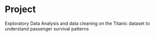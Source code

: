 # Project
Exploratory Data Analysis and data cleaning on the Titanic dataset to understand passenger survival patterns
